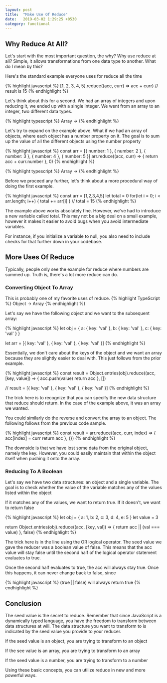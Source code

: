 ```yaml
---
layout: post
title:  "Make Use Of Reduce"
date:   2019-03-02 1:29:25 +0530
category: functional
---
```

## Why Reduce At All?

Let's start with the most important question, the why? Why use reduce at all? Simple, it allows transformations from one data type to another. What do I mean by this? 

Here's the standard example everyone uses for reduce all the time

{% highlight javascript %}
[1, 2, 3, 4, 5].reduce((acc, curr) => acc + curr)
// result is 15
{% endhighlight %}

Let's think about this for a second. We had an array of integers and upon reducing it, we ended up with a single integer. We went from an array to an integer, two different data types. 

{% highlight typescript %}
Array<int> -> <int>
{% endhighlight %}

Let's try to expand on the example above. What if we had an array of objects, where each object has a number property on it. The goal is to sum up the value of all the different objects using the number property

{% highlight javascript %}
const arr = [{ number: 1 }, { number: 2 }, { number: 3 }, { number: 4 }, { number: 5 }]
arr.reduce((acc, curr) => {
  return acc + curr.number
}, 0)
{% endhighlight %}

{% highlight typescript %}
Array<object> -> <int>
{% endhighlight %}

Before we proceed any further, let's think about a more procedural way of doing the first example.

{% highlight javascript %}
const arr = [1,2,3,4,5]
let total = 0
for(let i = 0; i < arr.length; i++) {
  total += arr[i]
}
//  total = 15
{% endhighlight %}

The example above works absolutely fine. However, we've had to introduce a new variable called total. This may not be a big deal on a small example, however it makes it easier to avoid bugs when you avoid intermediate variables. 

For instance, if you initialize a variable to null, you also need to include checks for that further down in your codebase. 

## More Uses Of Reduce

Typically, people only see the example for reduce where numbers are summed up. Truth is, there's a lot more reduce can do.

### Converting Object To Array

This is probably one of my favorite uses of reduce. 
{% highlight TypeScript %}
 Object -> Array<T>
{% endhighlight %}

Let's say we have the following object and we want to the subsequent array:

{% highlight javascript %}
let obj = {
  a: { key: 'val' },
  b: { key: 'val' },
  c: { key: 'val' }
}

let arr = [{ key: 'val' }, { key: 'val' }, { key: 'val' }]
{% endhighlight %}

Essentially, we don't care about the keys of the object and we want an array because they are slightly easier to deal with.
This just follows from the prior example.

{% highlight javascript %}
const result = Object.entries(obj).reduce((acc, [key, value]) => {
  acc.push(value)
  return acc
}, [])

//  result = [{ key: 'val' }, { key: 'val' }, { key: 'val' }]
{% endhighlight %}

The trick here is to recognize that you can specify the new data structure that reduce should return. In the case of the example above, it was an array we wanted. 

You could similarly do the reverse and convert the array to an object. The following follows from the previous code sample.

{% highlight javascript %}
const result = arr.reduce((acc, curr, index) => {
  acc[index] = curr
  return acc
}, {})
{% endhighlight %}

The downside is that we have lost some data from the original object, namely the key. However, you could easily maintain that within the object itself when pushing it onto the array.

### Reducing To A Boolean

Let's say we have two data structures: an object and a single variable. The goal is to check whether the value of the variable matches any of the values listed within the object

If it matches any of the values, we want to return true. If it doesn't, we want to return false

{% highlight javascript %}
let obj = { a: 1, b: 2, c: 3, d: 4, e: 5 }
let value = 3

return Object.entries(obj).reduce((acc, [key, val]) => {
  return acc || (val === value)
}, false)
{% endhighlight %}

The trick here is in the line using the OR logical operator. The seed value we gave the reducer was a boolean value of false. This means that the acc value will stay false until the second half of the logical operator statement evaluates to true. 

Once the second half evaluates to true, the acc will always stay true. Once this happens, it can never change back to false, since 

{% highlight javascript %}
 (true || false) will always return true
{% endhighlight %}

## Conclusion

The seed value is the secret to reduce. Remember that since JavaScript is a dynamically typed language, you have the freedom to transform between data structures at will. The data structure you want to transform to is indicated by the seed value you provide to your reducer. 

If the seed value is an object, you are trying to transform to an object

If the see value is an array, you are trying to transform to an array

If the seed value is a number, you are trying to transform to a number

Using these basic concepts, you can utilize reduce in new and more powerful ways.
